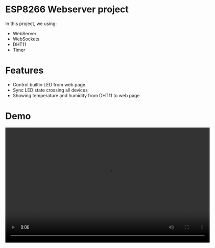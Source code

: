 # ESP8266 Webserver project

In this project, we using:

- WebServer
- WebSockets
- DHT11
- Timer

# Features

- Control builtin LED from web page
- Sync LED state crossing all devices
- Showing temperature and humidity from DHT11 to web page

# Demo

<video width="640" height="360" controls>
  <source src="./assets/README/demo.mp4" type="video/mp4">
Demo video
</video>